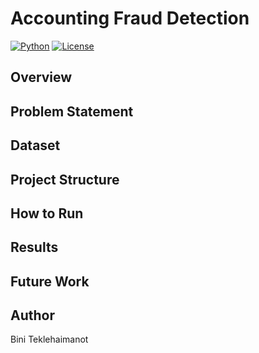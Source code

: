 
# Accounting Fraud Detection

[![Python](https://img.shields.io/badge/python-3.13-blue.svg)](https://www.python.org/)
[![License](https://img.shields.io/badge/license-MIT-brightgreen.svg)](./LICENSE)

## Overview

## Problem Statement

## Dataset

## Project Structure

## How to Run

## Results

## Future Work

## Author

Bini Teklehaimanot
